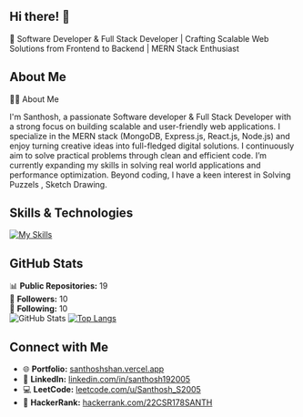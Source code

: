 ## Hi there! 👋

🔗 Software Developer & Full Stack Developer | Crafting Scalable Web Solutions from Frontend to Backend | MERN Stack Enthusiast

## About Me

👨‍💻 About Me

I'm Santhosh, a passionate Software developer & Full Stack Developer with a strong focus on building scalable and user-friendly web applications. I specialize in the MERN stack (MongoDB, Express.js, React.js, Node.js) and enjoy turning creative ideas into full-fledged digital solutions. I continuously aim to solve practical problems through clean and efficient code. I’m currently expanding my skills in  solving real world applications and performance optimization. Beyond coding, I have a keen interest in Solving Puzzels , Sketch Drawing. 


## Skills & Technologies

[![My Skills](https://skillicons.dev/icons?i=c,css,figma,git,github,html,mysql,mongodb,react,nodejs,notion,express,postgres,postman,docker,java,js,selenium,tailwind,pycharm&perline=8)](https://skillicons.dev)

## GitHub Stats
📊 **Public Repositories:** 19  
👥 **Followers:** 10  
🔗 **Following:** 10  
![GitHub Stats](https://github-readme-stats.vercel.app/api?username=Santhosh-Shanmugam&show_icons=true&theme=radical)
[![Top Langs](https://github-readme-stats.vercel.app/api/top-langs/?username=Santhosh-Shanmugam&layout=compact&theme=dark)](https://github.com/anuraghazra/github-readme-stats)

## Connect with Me



- 🌐 **Portfolio:** [santhoshshan.vercel.app](https://santhoshshan.vercel.app)
- 💼 **LinkedIn:** [linkedin.com/in/santhosh192005](https://www.linkedin.com/in/santhosh192005)
- 💻 **LeetCode:** [leetcode.com/u/Santhosh_S2005](https://leetcode.com/u/Santhosh_S2005/)
- 🧠 **HackerRank:** [hackerrank.com/22CSR178SANTH](https://www.hackerrank.com/22CSR178SANTH)
